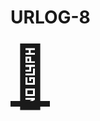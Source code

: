 # URLOG-8

<a href="https://typescale.com/" target="_blank" style="font-size: 10vw; text-align:center;"><div>🚪</div></a>